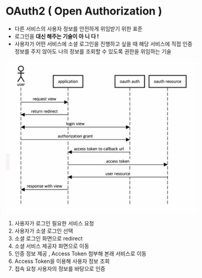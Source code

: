 # OAuth2 ( Open Authorization )
- 다른 서비스의 사용자 정보를 안전하게 위임받기 위한 표준
- 로그인을 **대신 해주는 기술이 아 니 다 !**
- 사용자가 어떤 서비스에 소셜 로그인을 진행하고 싶을 때 해당 서비스에 직접 인증 정보를 주지 않아도 나의 정보를 조회할 수 있도록 권한을 위임하는 기술

![oauth2](oauth.PNG)

1. 사용자가 로그인 필요한 서비스 요청
2. 사용자가 소셜 로그인 선택
3. 소셜 로그인 화면으로 redirect
4. 소셜 서비스 제공자 화면으로 이동
5. 인증 정보 제공 , Access Token 첨부해 본래 서비스로 이동
6. Access Token을 이용해 사용자 정보 조회
7. 접속 요청 사용자의 정보를 바탕으로 인증